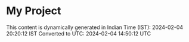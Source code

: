 # My Project

This content is dynamically generated in Indian Time (IST): 2024-02-04 20:20:12 IST
Converted to UTC: 2024-02-04 14:50:12 UTC
